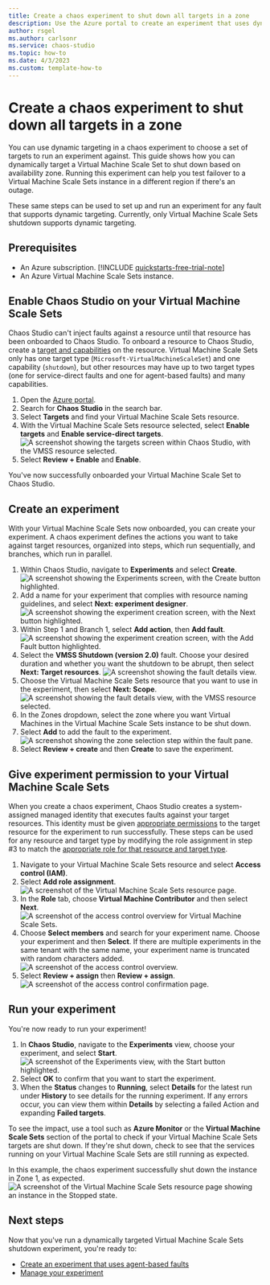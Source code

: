 ```yaml
---
title: Create a chaos experiment to shut down all targets in a zone
description: Use the Azure portal to create an experiment that uses dynamic targeting to select hosts in a zone
author: rsgel
ms.author: carlsonr
ms.service: chaos-studio
ms.topic: how-to
ms.date: 4/3/2023
ms.custom: template-how-to
---
```


# Create a chaos experiment to shut down all targets in a zone

You can use dynamic targeting in a chaos experiment to choose a set of targets to run an experiment against. This guide shows how you can dynamically target a Virtual Machine Scale Set to shut down based on availability zone. Running this experiment can help you test failover to a Virtual Machine Scale Sets instance in a different region if there's an outage.

These same steps can be used to set up and run an experiment for any fault that supports dynamic targeting. Currently, only Virtual Machine Scale Sets shutdown supports dynamic targeting.

## Prerequisites

- An Azure subscription. [!INCLUDE [quickstarts-free-trial-note](../../includes/quickstarts-free-trial-note.md)] 
- An Azure Virtual Machine Scale Sets instance.
 
## Enable Chaos Studio on your Virtual Machine Scale Sets

Chaos Studio can't inject faults against a resource until that resource has been onboarded to Chaos Studio. To onboard a resource to Chaos Studio, create a [target and capabilities](chaos-studio-targets-capabilities.md) on the resource. Virtual Machine Scale Sets only has one target type (`Microsoft-VirtualMachineScaleSet`) and one capability (`shutdown`), but other resources may have up to two target types (one for service-direct faults and one for agent-based faults) and many capabilities.

1. Open the [Azure portal](https://portal.azure.com).
1. Search for **Chaos Studio** in the search bar.
1. Select **Targets** and find your Virtual Machine Scale Sets resource.
1. With the Virtual Machine Scale Sets resource selected, select **Enable targets** and **Enable service-direct targets**.
![A screenshot showing the targets screen within Chaos Studio, with the VMSS resource selected.](images/tutorial-dynamic-targets-enable.png)
1. Select **Review + Enable** and **Enable**.

You've now successfully onboarded your Virtual Machine Scale Set to Chaos Studio.

## Create an experiment

With your Virtual Machine Scale Sets now onboarded, you can create your experiment. A chaos experiment defines the actions you want to take against target resources, organized into steps, which run sequentially, and branches, which run in parallel. 

1. Within Chaos Studio, navigate to **Experiments** and select **Create**.
![A screenshot showing the Experiments screen, with the Create button highlighted.](images/tutorial-dynamic-targets-experiment-browse.png)
1. Add a name for your experiment that complies with resource naming guidelines, and select **Next: experiment designer**.
![A screenshot showing the experiment creation screen, with the Next button highlighted.](images/tutorial-dynamic-targets-create-exp.png)
1. Within Step 1 and Branch 1, select **Add action**, then **Add fault**.
![A screenshot showing the experiment creation screen, with the Add Fault button highlighted.](images/tutorial-dynamic-targets-experiment-fault.png)
1. Select the **VMSS Shutdown (version 2.0)** fault. Choose your desired duration and whether you want the shutdown to be abrupt, then select **Next: Target resources**.
![A screenshot showing the fault details view.](images/tutorial-dynamic-targets-fault-details.png)
1. Choose the Virtual Machine Scale Sets resource that you want to use in the experiment, then select **Next: Scope**.
![A screenshot showing the fault details view, with the VMSS resource selected.](images/tutorial-dynamic-targets-fault-resources.png)
1. In the Zones dropdown, select the zone where you want Virtual Machines in the Virtual Machine Scale Sets instance to be shut down.
1. Select **Add** to add the fault to the experiment.
![A screenshot showing the zone selection step within the fault pane.](images/tutorial-dynamic-targets-enable.png)
1. Select **Review + create** and then **Create** to save the experiment.

## Give experiment permission to your Virtual Machine Scale Sets

When you create a chaos experiment, Chaos Studio creates a system-assigned managed identity that executes faults against your target resources. This identity must be given [appropriate permissions](chaos-studio-fault-providers.md) to the target resource for the experiment to run successfully. These steps can be used for any resource and target type by modifying the role assignment in step #3 to match the [appropriate role for that resource and target type](chaos-studio-fault-providers.md).

1. Navigate to your Virtual Machine Scale Sets resource and select **Access control (IAM)**.
2. Select **Add role assignment**.
![A screenshot of the Virtual Machine Scale Sets resource page.](images/tutorial-dynamic-targets-vmss-iam.png)
3. In the **Role** tab, choose **Virtual Machine Contributor** and then select **Next**.
![A screenshot of the access control overview for Virtual Machine Scale Sets.](images/tutorial-dynamic-targets-role-selection.png)
1. Choose **Select members** and search for your experiment name. Choose your experiment and then **Select**. If there are multiple experiments in the same tenant with the same name, your experiment name is truncated with random characters added.
![A screenshot of the access control overview.](images/tutorial-dynamic-targets-role-assignment.png)
1. Select **Review + assign** then **Review + assign**.
![A screenshot of the access control confirmation page.](images/tutorial-dynamic-targets-role-confirmation.png)


## Run your experiment

You're now ready to run your experiment!

1. In **Chaos Studio**, navigate to the **Experiments** view, choose your experiment, and select **Start**.
![A screenshot of the Experiments view, with the Start button highlighted.](images/tutorial-dynamic-targets-start-experiment.png)
1. Select **OK** to confirm that you want to start the experiment.
1. When the **Status** changes to **Running**, select **Details** for the latest run under **History** to see details for the running experiment. If any errors occur, you can view them within **Details** by selecting a failed Action and expanding **Failed targets**.

To see the impact, use a tool such as **Azure Monitor** or the **Virtual Machine Scale Sets** section of the portal to check if your Virtual Machine Scale Sets targets are shut down. If they're shut down, check to see that the services running on your Virtual Machine Scale Sets are still running as expected.

In this example, the chaos experiment successfully shut down the instance in Zone 1, as expected.
![A screenshot of the Virtual Machine Scale Sets resource page showing an instance in the Stopped state.](images/tutorial-dynamic-targets-view-vmss.png)


## Next steps
Now that you've run a dynamically targeted Virtual Machine Scale Sets shutdown experiment, you're ready to:
- [Create an experiment that uses agent-based faults](chaos-studio-tutorial-agent-based-portal.md)
- [Manage your experiment](chaos-studio-run-experiment.md)